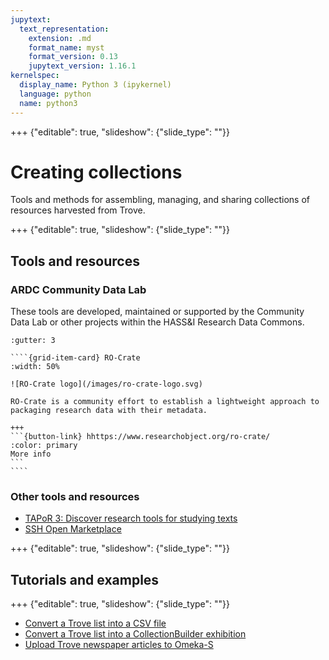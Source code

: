 ```yaml
---
jupytext:
  text_representation:
    extension: .md
    format_name: myst
    format_version: 0.13
    jupytext_version: 1.16.1
kernelspec:
  display_name: Python 3 (ipykernel)
  language: python
  name: python3
---
```


+++ {"editable": true, "slideshow": {"slide_type": ""}}

# Creating collections

Tools and methods for assembling, managing, and sharing collections of resources harvested from Trove.

+++ {"editable": true, "slideshow": {"slide_type": ""}}

## Tools and resources

### ARDC Community Data Lab

These tools are developed, maintained or supported by the Community Data Lab or other projects within the HASS&I Research Data Commons.

`````{grid}
:gutter: 3

````{grid-item-card} RO-Crate
:width: 50%

![RO-Crate logo](/images/ro-crate-logo.svg)

RO-Crate is a community effort to establish a lightweight approach to packaging research data with their metadata. 

+++
```{button-link} hhttps://www.researchobject.org/ro-crate/
:color: primary
More info
```
````
`````

### Other tools and resources

- [TAPoR 3: Discover research tools for studying texts](https://tapor.ca/home)
- [SSH Open Marketplace](https://marketplace.sshopencloud.eu/)

+++ {"editable": true, "slideshow": {"slide_type": ""}}

## Tutorials and examples

+++ {"editable": true, "slideshow": {"slide_type": ""}}

- [Convert a Trove list into a CSV file](https://glam-workbench.net/trove-lists/convert-a-trove-list-into-a-csv-file/)
- [Convert a Trove list into a CollectionBuilder exhibition](https://glam-workbench.net/trove-lists/convert-list-to-cb-exhibition/)
- [Upload Trove newspaper articles to Omeka-S](https://glam-workbench.net/trove-newspapers/Upload-Trove-newspapers-to-Omeka/)
